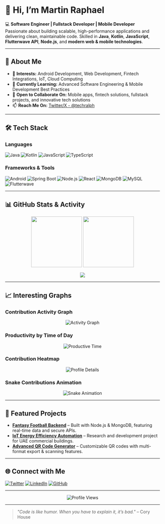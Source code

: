 # 👋 Hi, I’m Martin Raphael

💻 **Software Engineer | Fullstack Developer | Mobile Developer**  
Passionate about building scalable, high-performance applications and delivering clean, maintainable code. Skilled in **Java**, **Kotlin**, **JavaScript**, **Flutterwave API**, **Node.js**, and **modern web & mobile technologies**.

---

## 🚀 About Me
- 👀 **Interests:** Android Development, Web Development, Fintech Integrations, IoT, Cloud Computing  
- 🌱 **Currently Learning:** Advanced Software Engineering & Mobile Development Best Practices  
- 💞 **Open to Collaborate On:** Mobile apps, fintech solutions, fullstack projects, and innovative tech solutions  
- 📫 **Reach Me On:** [Twitter/X - @techralph](https://twitter.com/techralph)  

---

## 🛠 Tech Stack

### **Languages**
![Java](https://img.shields.io/badge/Java-%23ED8B00.svg?style=for-the-badge&logo=java&logoColor=white)
![Kotlin](https://img.shields.io/badge/Kotlin-%230095D5.svg?style=for-the-badge&logo=kotlin&logoColor=white)
![JavaScript](https://img.shields.io/badge/JavaScript-%23323330.svg?style=for-the-badge&logo=javascript&logoColor=%23F7DF1E)
![TypeScript](https://img.shields.io/badge/TypeScript-%23007ACC.svg?style=for-the-badge&logo=typescript&logoColor=white)

### **Frameworks & Tools**
![Android](https://img.shields.io/badge/Android-3DDC84?style=for-the-badge&logo=android&logoColor=white)
![Spring Boot](https://img.shields.io/badge/Spring_Boot-%236DB33F.svg?style=for-the-badge&logo=springboot&logoColor=white)
![Node.js](https://img.shields.io/badge/Node.js-%2343853D.svg?style=for-the-badge&logo=node.js&logoColor=white)
![React](https://img.shields.io/badge/React-%2361DAFB.svg?style=for-the-badge&logo=react&logoColor=black)
![MongoDB](https://img.shields.io/badge/MongoDB-%2347A248.svg?style=for-the-badge&logo=mongodb&logoColor=white)
![MySQL](https://img.shields.io/badge/MySQL-%2300758F.svg?style=for-the-badge&logo=mysql&logoColor=white)
![Flutterwave](https://img.shields.io/badge/Flutterwave-F5A623?style=for-the-badge&logo=flutter&logoColor=white)

---

## 📊 GitHub Stats & Activity

<p align="center">
  <img src="https://github-readme-stats.vercel.app/api?username=martin-raphael&show_icons=true&theme=tokyonight" height="165"/>
  <img src="https://github-readme-stats.vercel.app/api/top-langs/?username=martin-raphael&layout=compact&theme=tokyonight" height="165"/>
</p>

<p align="center">
  <img src="https://streak-stats.demolab.com?user=martin-raphael&theme=tokyonight&hide_border=true" />
</p>

---

## 📈 Interesting Graphs

### **Contribution Activity Graph**
<p align="center">
  <img src="https://github-readme-activity-graph.vercel.app/graph?username=martin-raphael&theme=tokyo-night" alt="Activity Graph"/>
</p>

### **Productivity by Time of Day**
<p align="center">
  <img src="https://github-profile-summary-cards.vercel.app/api/cards/productive-time?username=martin-raphael&theme=tokyonight&utcOffset=3" alt="Productive Time"/>
</p>

### **Contribution Heatmap**
<p align="center">
  <img src="https://github-profile-summary-cards.vercel.app/api/cards/profile-details?username=martin-raphael&theme=tokyonight" alt="Profile Details"/>
</p>

###  Snake Contributions Animation
<p align="center">
  <img src="https://raw.githubusercontent.com/martin-raphael/martin-raphael/output/github-contribution-grid-snake.svg" alt="Snake Animation" />
</p>

---

## 📌 Featured Projects
- **[Fantasy Football Backend](#)** – Built with Node.js & MongoDB, featuring real-time data and secure APIs.  
- **[IoT Energy Efficiency Automation](#)** – Research and development project for UAE commercial buildings.  
- **[Advanced QR Code Generator](#)** – Customizable QR codes with multi-format export & scanning features.

---

## 🌐 Connect with Me
[![Twitter](https://img.shields.io/badge/Twitter-%231DA1F2.svg?style=for-the-badge&logo=twitter&logoColor=white)](https://twitter.com/techralph)
[![LinkedIn](https://img.shields.io/badge/LinkedIn-%230A66C2.svg?style=for-the-badge&logo=linkedin&logoColor=white)](https://linkedin.com/in/)
[![GitHub](https://img.shields.io/badge/GitHub-%23121011.svg?style=for-the-badge&logo=github&logoColor=white)](https://github.com/martin-raphael)

---

<p align="center">
  <img src="https://komarev.com/ghpvc/?username=martin-raphael&color=blue&style=flat-square&label=Profile+Views" alt="Profile Views"/>
</p>

---

> _"Code is like humor. When you have to explain it, it’s bad."_ – Cory House
